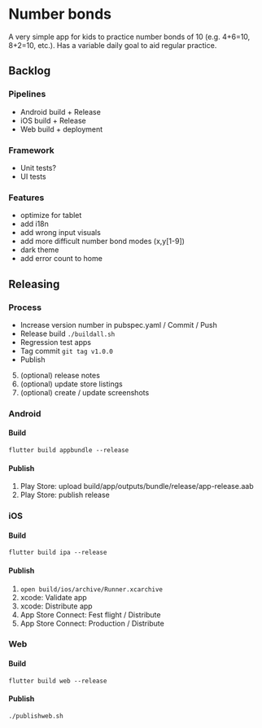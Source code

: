 # Number bonds

A very simple app for kids to practice number bonds of 10 (e.g. 4+6=10, 8+2=10, etc.). Has a variable daily goal to aid regular practice.

## Backlog

### Pipelines

- Android build + Release
- iOS build + Release
- Web build + deployment

### Framework

- Unit tests?
- UI tests

### Features

- optimize for tablet
- add i18n
- add wrong input visuals 
- add more difficult number bond modes (x,y[1-9])
- dark theme
- add error count to home

## Releasing

### Process
- Increase version number in pubspec.yaml / Commit / Push
- Release build ```./buildall.sh```
- Regression test apps
- Tag commit ```git tag v1.0.0```
- Publish
5. (optional) release notes
6. (optional) update store listings
7. (optional) create / update screenshots


### Android 

#### Build
```flutter build appbundle --release```

#### Publish
1. Play Store: upload build/app/outputs/bundle/release/app-release.aab
2. Play Store: publish release


### iOS 

#### Build
```flutter build ipa --release```

#### Publish
1. ```open build/ios/archive/Runner.xcarchive```
2. xcode: Validate app
3. xcode: Distribute app
4. App Store Connect: Fest flight / Distribute
5. App Store Connect: Production / Distribute


### Web 

#### Build
```flutter build web --release```

#### Publish
```./publishweb.sh```
